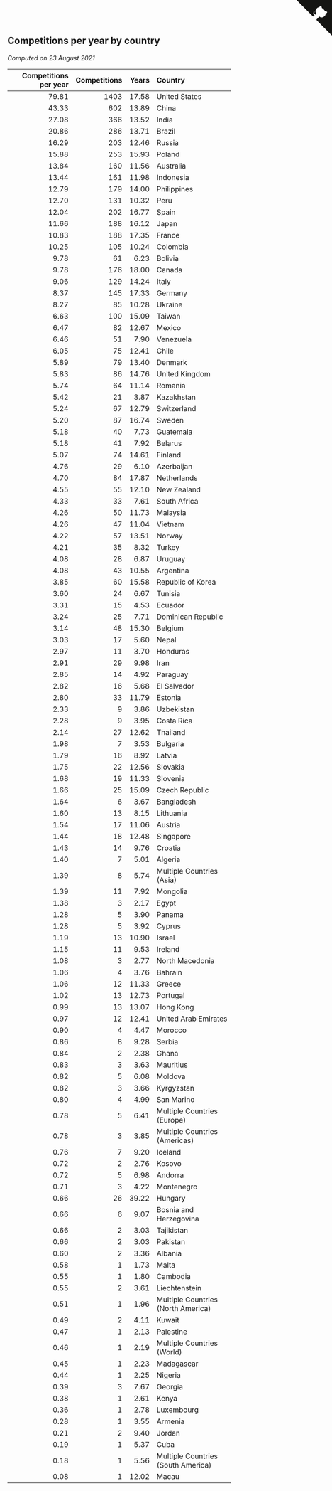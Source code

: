 ## Competitions per year by country

*Computed on 23 August 2021*

| Competitions per year | Competitions | Years | Country |
| ---: | ---: | ---: | :--- |
| 79.81 | 1403 | 17.58 | United States |
| 43.33 | 602 | 13.89 | China |
| 27.08 | 366 | 13.52 | India |
| 20.86 | 286 | 13.71 | Brazil |
| 16.29 | 203 | 12.46 | Russia |
| 15.88 | 253 | 15.93 | Poland |
| 13.84 | 160 | 11.56 | Australia |
| 13.44 | 161 | 11.98 | Indonesia |
| 12.79 | 179 | 14.00 | Philippines |
| 12.70 | 131 | 10.32 | Peru |
| 12.04 | 202 | 16.77 | Spain |
| 11.66 | 188 | 16.12 | Japan |
| 10.83 | 188 | 17.35 | France |
| 10.25 | 105 | 10.24 | Colombia |
| 9.78 | 61 | 6.23 | Bolivia |
| 9.78 | 176 | 18.00 | Canada |
| 9.06 | 129 | 14.24 | Italy |
| 8.37 | 145 | 17.33 | Germany |
| 8.27 | 85 | 10.28 | Ukraine |
| 6.63 | 100 | 15.09 | Taiwan |
| 6.47 | 82 | 12.67 | Mexico |
| 6.46 | 51 | 7.90 | Venezuela |
| 6.05 | 75 | 12.41 | Chile |
| 5.89 | 79 | 13.40 | Denmark |
| 5.83 | 86 | 14.76 | United Kingdom |
| 5.74 | 64 | 11.14 | Romania |
| 5.42 | 21 | 3.87 | Kazakhstan |
| 5.24 | 67 | 12.79 | Switzerland |
| 5.20 | 87 | 16.74 | Sweden |
| 5.18 | 40 | 7.73 | Guatemala |
| 5.18 | 41 | 7.92 | Belarus |
| 5.07 | 74 | 14.61 | Finland |
| 4.76 | 29 | 6.10 | Azerbaijan |
| 4.70 | 84 | 17.87 | Netherlands |
| 4.55 | 55 | 12.10 | New Zealand |
| 4.33 | 33 | 7.61 | South Africa |
| 4.26 | 50 | 11.73 | Malaysia |
| 4.26 | 47 | 11.04 | Vietnam |
| 4.22 | 57 | 13.51 | Norway |
| 4.21 | 35 | 8.32 | Turkey |
| 4.08 | 28 | 6.87 | Uruguay |
| 4.08 | 43 | 10.55 | Argentina |
| 3.85 | 60 | 15.58 | Republic of Korea |
| 3.60 | 24 | 6.67 | Tunisia |
| 3.31 | 15 | 4.53 | Ecuador |
| 3.24 | 25 | 7.71 | Dominican Republic |
| 3.14 | 48 | 15.30 | Belgium |
| 3.03 | 17 | 5.60 | Nepal |
| 2.97 | 11 | 3.70 | Honduras |
| 2.91 | 29 | 9.98 | Iran |
| 2.85 | 14 | 4.92 | Paraguay |
| 2.82 | 16 | 5.68 | El Salvador |
| 2.80 | 33 | 11.79 | Estonia |
| 2.33 | 9 | 3.86 | Uzbekistan |
| 2.28 | 9 | 3.95 | Costa Rica |
| 2.14 | 27 | 12.62 | Thailand |
| 1.98 | 7 | 3.53 | Bulgaria |
| 1.79 | 16 | 8.92 | Latvia |
| 1.75 | 22 | 12.56 | Slovakia |
| 1.68 | 19 | 11.33 | Slovenia |
| 1.66 | 25 | 15.09 | Czech Republic |
| 1.64 | 6 | 3.67 | Bangladesh |
| 1.60 | 13 | 8.15 | Lithuania |
| 1.54 | 17 | 11.06 | Austria |
| 1.44 | 18 | 12.48 | Singapore |
| 1.43 | 14 | 9.76 | Croatia |
| 1.40 | 7 | 5.01 | Algeria |
| 1.39 | 8 | 5.74 | Multiple Countries (Asia) |
| 1.39 | 11 | 7.92 | Mongolia |
| 1.38 | 3 | 2.17 | Egypt |
| 1.28 | 5 | 3.90 | Panama |
| 1.28 | 5 | 3.92 | Cyprus |
| 1.19 | 13 | 10.90 | Israel |
| 1.15 | 11 | 9.53 | Ireland |
| 1.08 | 3 | 2.77 | North Macedonia |
| 1.06 | 4 | 3.76 | Bahrain |
| 1.06 | 12 | 11.33 | Greece |
| 1.02 | 13 | 12.73 | Portugal |
| 0.99 | 13 | 13.07 | Hong Kong |
| 0.97 | 12 | 12.41 | United Arab Emirates |
| 0.90 | 4 | 4.47 | Morocco |
| 0.86 | 8 | 9.28 | Serbia |
| 0.84 | 2 | 2.38 | Ghana |
| 0.83 | 3 | 3.63 | Mauritius |
| 0.82 | 5 | 6.08 | Moldova |
| 0.82 | 3 | 3.66 | Kyrgyzstan |
| 0.80 | 4 | 4.99 | San Marino |
| 0.78 | 5 | 6.41 | Multiple Countries (Europe) |
| 0.78 | 3 | 3.85 | Multiple Countries (Americas) |
| 0.76 | 7 | 9.20 | Iceland |
| 0.72 | 2 | 2.76 | Kosovo |
| 0.72 | 5 | 6.98 | Andorra |
| 0.71 | 3 | 4.22 | Montenegro |
| 0.66 | 26 | 39.22 | Hungary |
| 0.66 | 6 | 9.07 | Bosnia and Herzegovina |
| 0.66 | 2 | 3.03 | Tajikistan |
| 0.66 | 2 | 3.03 | Pakistan |
| 0.60 | 2 | 3.36 | Albania |
| 0.58 | 1 | 1.73 | Malta |
| 0.55 | 1 | 1.80 | Cambodia |
| 0.55 | 2 | 3.61 | Liechtenstein |
| 0.51 | 1 | 1.96 | Multiple Countries (North America) |
| 0.49 | 2 | 4.11 | Kuwait |
| 0.47 | 1 | 2.13 | Palestine |
| 0.46 | 1 | 2.19 | Multiple Countries (World) |
| 0.45 | 1 | 2.23 | Madagascar |
| 0.44 | 1 | 2.25 | Nigeria |
| 0.39 | 3 | 7.67 | Georgia |
| 0.38 | 1 | 2.61 | Kenya |
| 0.36 | 1 | 2.78 | Luxembourg |
| 0.28 | 1 | 3.55 | Armenia |
| 0.21 | 2 | 9.40 | Jordan |
| 0.19 | 1 | 5.37 | Cuba |
| 0.18 | 1 | 5.56 | Multiple Countries (South America) |
| 0.08 | 1 | 12.02 | Macau |


<a href="https://github.com/jonatanklosko/wca_statistics" class="github-corner" aria-label="View source on Github"><svg width="80" height="80" viewBox="0 0 250 250" style="fill:#151513; color:#fff; position: absolute; top: 0; border: 0; right: 0;" aria-hidden="true"><path d="M0,0 L115,115 L130,115 L142,142 L250,250 L250,0 Z"></path><path d="M128.3,109.0 C113.8,99.7 119.0,89.6 119.0,89.6 C122.0,82.7 120.5,78.6 120.5,78.6 C119.2,72.0 123.4,76.3 123.4,76.3 C127.3,80.9 125.5,87.3 125.5,87.3 C122.9,97.6 130.6,101.9 134.4,103.2" fill="currentColor" style="transform-origin: 130px 106px;" class="octo-arm"></path><path d="M115.0,115.0 C114.9,115.1 118.7,116.5 119.8,115.4 L133.7,101.6 C136.9,99.2 139.9,98.4 142.2,98.6 C133.8,88.0 127.5,74.4 143.8,58.0 C148.5,53.4 154.0,51.2 159.7,51.0 C160.3,49.4 163.2,43.6 171.4,40.1 C171.4,40.1 176.1,42.5 178.8,56.2 C183.1,58.6 187.2,61.8 190.9,65.4 C194.5,69.0 197.7,73.2 200.1,77.6 C213.8,80.2 216.3,84.9 216.3,84.9 C212.7,93.1 206.9,96.0 205.4,96.6 C205.1,102.4 203.0,107.8 198.3,112.5 C181.9,128.9 168.3,122.5 157.7,114.1 C157.9,116.9 156.7,120.9 152.7,124.9 L141.0,136.5 C139.8,137.7 141.6,141.9 141.8,141.8 Z" fill="currentColor" class="octo-body"></path></svg></a><style>.github-corner:hover .octo-arm{animation:octocat-wave 560ms ease-in-out}@keyframes octocat-wave{0%,100%{transform:rotate(0)}20%,60%{transform:rotate(-25deg)}40%,80%{transform:rotate(10deg)}}@media (max-width:500px){.github-corner:hover .octo-arm{animation:none}.github-corner .octo-arm{animation:octocat-wave 560ms ease-in-out}}</style>
